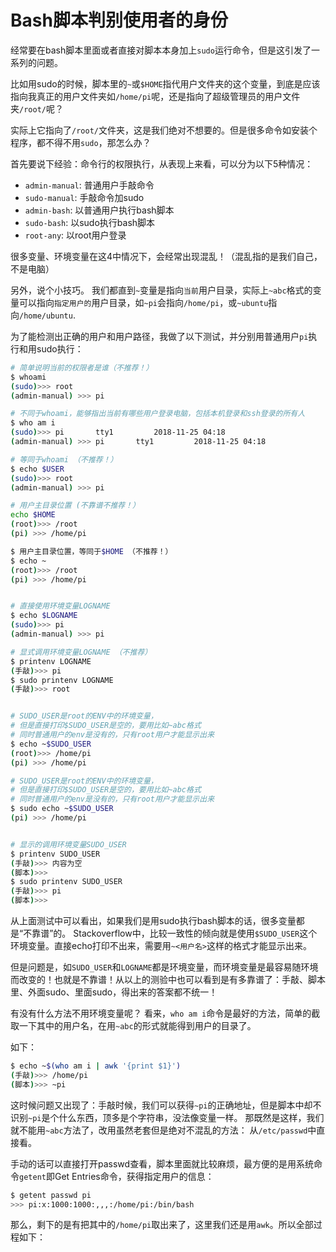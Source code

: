# Bash脚本判别使用者的身份

经常要在bash脚本里面或者直接对脚本本身加上`sudo`运行命令，但是这引发了一系列的问题。

比如用sudo的时候，脚本里的`~`或`$HOME`指代用户文件夹的这个变量，到底是应该指向我真正的用户文件夹如`/home/pi`呢，还是指向了超级管理员的用户文件夹`/root/`呢？

实际上它指向了`/root/`文件夹，这是我们绝对不想要的。但是很多命令如安装个程序，都不得不用`sudo`，那怎么办？

首先要说下经验：命令行的权限执行，从表现上来看，可以分为以下5种情况：
- `admin-manual`: 普通用户手敲命令
- `sudo-manual`: 手敲命令加sudo
- `admin-bash`: 以普通用户执行bash脚本
- `sudo-bash`: 以sudo执行bash脚本
- `root-any`: 以root用户登录

很多变量、环境变量在这4中情况下，会经常出现混乱！（混乱指的是我们自己，不是电脑）

另外，说个小技巧。
我们都直到`~`变量是指向`当前`用户目录，实际上`~abc`格式的变量可以指向`指定用户的`用户目录，如`~pi`会指向`/home/pi`，或`~ubuntu`指向`/home/ubuntu`.

为了能检测出正确的用户和用户路径，我做了以下测试，并分别用普通用户`pi`执行和用sudo执行：

```sh
# 简单说明当前的权限者是谁（不推荐！）
$ whoami
(sudo)>>> root
(admin-manual) >>> pi

# 不同于whoami，能够指出当前有哪些用户登录电脑，包括本机登录和ssh登录的所有人
$ who am i
(sudo)>>> pi       tty1         2018-11-25 04:18
(admin-manual) >>> pi       tty1         2018-11-25 04:18

# 等同于whoami （不推荐！）
$ echo $USER
(sudo)>>> root
(admin-manual) >>> pi

# 用户主目录位置 (不靠谱不推荐！）
echo $HOME
(root)>>> /root
(pi) >>> /home/pi

$ 用户主目录位置，等同于$HOME （不推荐！）
$ echo ~
(root)>>> /root
(pi) >>> /home/pi


# 直接使用环境变量LOGNAME
$ echo $LOGNAME
(sudo)>>> pi
(admin-manual) >>> pi

# 显式调用环境变量LOGNAME （不推荐）
$ printenv LOGNAME
(手敲)>>> pi
$ sudo printenv LOGNAME
(手敲)>>> root


# SUDO_USER是root的ENV中的环境变量，
# 但是直接打印$SUDO_USER是空的，要用比如~abc格式
# 同时普通用户的env是没有的，只有root用户才能显示出来
$ echo ~$SUDO_USER
(root)>>> /home/pi
(pi) >>> /home/pi

# SUDO_USER是root的ENV中的环境变量，
# 但是直接打印$SUDO_USER是空的，要用比如~abc格式
# 同时普通用户的env是没有的，只有root用户才能显示出来
$ sudo echo ~$SUDO_USER
(pi) >>> /home/pi


# 显示的调用环境变量SUDO_USER 
$ printenv SUDO_USER
(手敲)>>> 内容为空
(脚本)>>>
$ sudo printenv SUDO_USER
(手敲)>>> pi
(脚本)>>>
```

从上面测试中可以看出，如果我们是用sudo执行bash脚本的话，很多变量都是“不靠谱”的。
Stackoverflow中，比较一致性的倾向就是使用`$SUDO_USER`这个环境变量。直接echo打印不出来，需要用`~<用户名>`这样的格式才能显示出来。

但是问题是，如`SUDO_USER`和`LOGNAME`都是环境变量，而环境变量是最容易随环境而改变的！也就是不靠谱！从以上的测验中也可以看到是有多靠谱了：手敲、脚本里、外面sudo、里面sudo，得出来的答案都不统一！

有没有什么方法不用环境变量呢？
看来，`who am i`命令是最好的方法，简单的截取一下其中的用户名，在用`~abc`的形式就能得到用户的目录了。

如下：
```sh
$ echo ~$(who am i | awk '{print $1}')
(手敲)>>> /home/pi
(脚本)>>> ~pi
```

这时候问题又出现了：手敲时候，我们可以获得`~pi`的正确地址，但是脚本中却不识别`~pi`是个什么东西，顶多是个字符串，没法像变量一样。
那既然是这样，我们就不能用`~abc`方法了，改用虽然老套但是绝对不混乱的方法：
从`/etc/passwd`中直接看。

手动的话可以直接打开passwd查看，脚本里面就比较麻烦，最方便的是用系统命令`getent`即Get Entries命令，获得指定用户的信息：
```sh
$ getent passwd pi
>>> pi:x:1000:1000:,,,:/home/pi:/bin/bash
```

那么，剩下的是有把其中的`/home/pi`取出来了，这里我们还是用`awk`。所以全部过程如下：
```sh

```